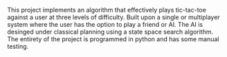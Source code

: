 This project implements an algorithm that effectively plays tic-tac-toe against a user at three levels of difficulty.
Built upon a single or multiplayer system where the user has the option to play a friend or AI.
The AI is desinged under classical planning using a state space search algorithm.
The entirety of the project is programmed in python and has some manual testing.
